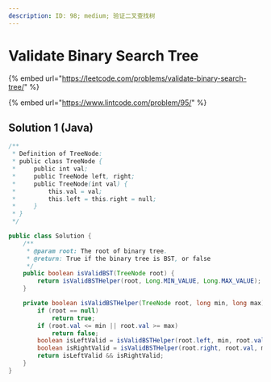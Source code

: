 ```yaml
---
description: ID: 98; medium; 验证二叉查找树
---
```

# Validate Binary Search Tree

{% embed url="https://leetcode.com/problems/validate-binary-search-tree/" %}

{% embed url="https://www.lintcode.com/problem/95/" %}

## Solution 1 (Java)

```java
/**
 * Definition of TreeNode:
 * public class TreeNode {
 *     public int val;
 *     public TreeNode left, right;
 *     public TreeNode(int val) {
 *         this.val = val;
 *         this.left = this.right = null;
 *     }
 * }
 */

public class Solution {
    /**
     * @param root: The root of binary tree.
     * @return: True if the binary tree is BST, or false
     */
    public boolean isValidBST(TreeNode root) {
        return isValidBSTHelper(root, Long.MIN_VALUE, Long.MAX_VALUE);
    }

    private boolean isValidBSTHelper(TreeNode root, long min, long max) {
        if (root == null)
            return true;
        if (root.val <= min || root.val >= max)
            return false;
        boolean isLeftValid = isValidBSTHelper(root.left, min, root.val);
        boolean isRightValid = isValidBSTHelper(root.right, root.val, max);
        return isLeftValid && isRightValid;
    }
}
```

